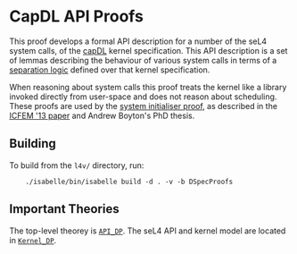 # CapDL API Proofs

This proof develops a formal API description for a number of the seL4 system 
calls, of the [capDL](../../spec/capDL/) kernel specification.
This API description is a set of lemmas describing the behaviour of various
system calls in terms of a [separation logic](../sep-capDL/) defined over that
kernel specification.

When reasoning about system calls this proof treats the kernel like
a library invoked directly from user-space and does not reason about scheduling.
These proofs are used by the [system initialiser proof](../../sys-init), 
as described in the [ICFEM '13 paper][Boyton_13]
and Andrew Boyton's PhD thesis.

## Building

To build from the `l4v/` directory, run:

        ./isabelle/bin/isabelle build -d . -v -b DSpecProofs

## Important Theories

The top-level theorey is [`API_DP`](API_DP.thy). 
The seL4 API and kernel model are located in [`Kernel_DP`](Kernel_DP.thy).

[Boyton_13]: http://www.nicta.com.au/pub?id=7047        "Formally Verified System Initialisation"

